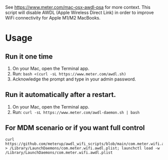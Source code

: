 See https://www.meter.com/mac-osx-awdl-psa for more context. This script will disable AWDL (Apple Wireless Direct Link)
in order to improve WiFi connectivity for Apple M1/M2 MacBooks.

# Usage

## Run it one time

1. On your Mac, open the Terminal app.
2. Run: 
```bash <(curl -sL https://www.meter.com/awdl.sh)```
3. Acknowledge the prompt and type in your admin password.


## Run it automatically after a restart. 

1. On your Mac, open the Terminal app.
2. Run: 
```curl -sL https://www.meter.com/awdl-daemon.sh | bash```

## For MDM scenario or if you want full control
```
curl https://github.com/meterup/awdl_wifi_scripts/blob/main/com.meter.wifi.awdl.plist > /Library/LaunchDaemons/com.meter.wifi.awdl.plist; launchctl load -w /Library/LaunchDaemons/com.meter.wifi.awdl.plist
```
